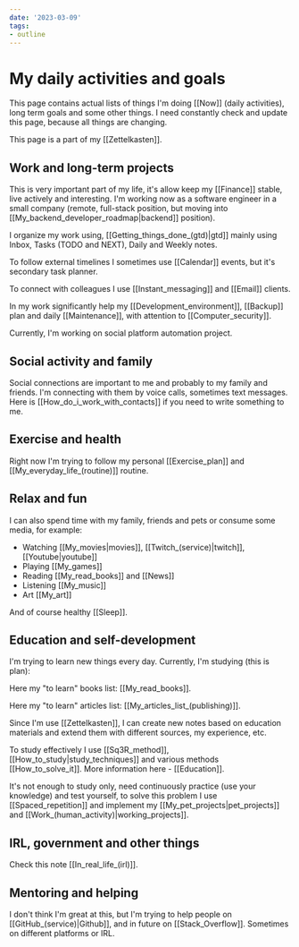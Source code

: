 ```yaml
---
date: '2023-03-09'
tags:
- outline
---
```


# My daily activities and goals

This page contains actual lists of things I'm doing [[Now]] (daily activities),
long term goals and some other things. I need constantly check and update this
page, because all things are changing.

This page is a part of my [[Zettelkasten]].

## Work and long-term projects

This is very important part of my life, it's allow keep my [[Finance]] stable,
live actively and interesting. I'm working now as a software engineer in a small
company (remote, full-stack position, but moving into
[[My_backend_developer_roadmap|backend]] position).

I organize my work using, [[Getting_things_done_(gtd)|gtd]] mainly using Inbox,
Tasks (TODO and NEXT), Daily and Weekly notes.

To follow external timelines I sometimes use [[Calendar]] events, but it's
secondary task planner.

To connect with colleagues I use [[Instant_messaging]] and [[Email]] clients.

In my work significantly help my [[Development_environment]], [[Backup]] plan
and daily [[Maintenance]], with attention to [[Computer_security]].

Currently, I'm working on social platform automation project.

## Social activity and family

Social connections are important to me and probably to my family and friends.
I'm connecting with them by voice calls, sometimes text messages. Here is
[[How_do_i_work_with_contacts]] if you need to write something to me.

## Exercise and health

Right now I'm trying to follow my personal [[Exercise_plan]] and
[[My_everyday_life_(routine)]] routine.

## Relax and fun

I can also spend time with my family, friends and pets or consume some media,
for example:

- Watching [[My_movies|movies]], [[Twitch_(service)|twitch]],
  [[Youtube|youtube]]
- Playing [[My_games]]
- Reading [[My_read_books]] and [[News]]
- Listening [[My_music]]
- Art [[My_art]]

And of course healthy [[Sleep]].

## Education and self-development

I'm trying to learn new things every day. Currently, I'm studying (this is
plan):

Here my "to learn" books list: [[My_read_books]].

Here my "to learn" articles list: [[My_articles_list_(publishing)]].

Since I'm use [[Zettelkasten]], I can create new notes based on education
materials and extend them with different sources, my experience, etc.

To study effectively I use [[Sq3R_method]], [[How_to_study|study_techniques]]
and various methods [[How_to_solve_it]]. More information here - [[Education]].

It's not enough to study only, need continuously practice (use your knowledge)
and test yourself, to solve this problem I use [[Spaced_repetition]] and
implement my [[My_pet_projects|pet_projects]] and
[[Work_(human_activity)|working_projects]].

## IRL, government and other things

Check this note [[In_real_life_(irl)]].

## Mentoring and helping

I don't think I'm great at this, but I'm trying to help people on [[GitHub_(service)|Github]],
and in future on [[Stack_Overflow]]. Sometimes on different platforms or IRL.
